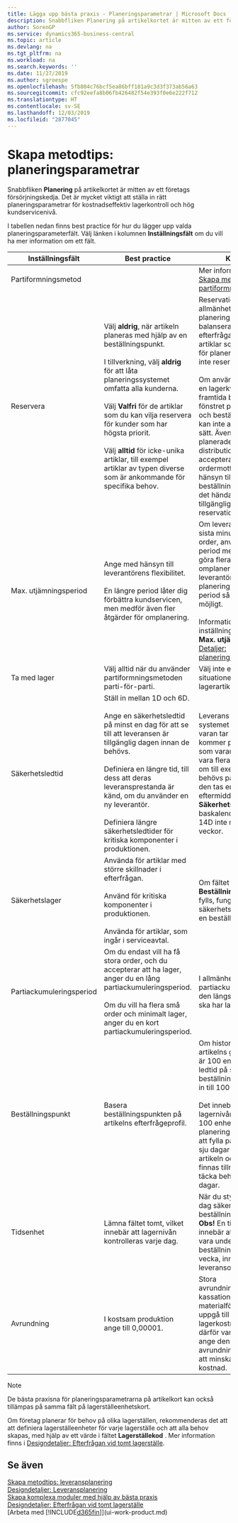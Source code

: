 ```yaml
---
title: Lägga upp bästa praxis - Planeringsparametrar | Microsoft Docs
description: Snabbfliken Planering på artikelkortet är mitten av ett företags försörjningskedja. Det är mycket viktigt att ställa in rätt planeringsparametrar för kostnadseffektiv lagerkontroll och hög kundservicenivå.
author: SorenGP
ms.service: dynamics365-business-central
ms.topic: article
ms.devlang: na
ms.tgt_pltfrm: na
ms.workload: na
ms.search.keywords: ''
ms.date: 11/27/2019
ms.author: sgroespe
ms.openlocfilehash: 5fb804c76bcf5ea86bff181a9c3d3f373ab56a63
ms.sourcegitcommit: cfc92eefa8b06fb426482f54e393f0e6e222f712
ms.translationtype: HT
ms.contentlocale: sv-SE
ms.lasthandoff: 12/03/2019
ms.locfileid: "2877045"
---
```

# <a name="setup-best-practices-planning-parameters"></a>Skapa metodtips: planeringsparametrar
Snabbfliken **Planering** på artikelkortet är mitten av ett företags försörjningskedja. Det är mycket viktigt att ställa in rätt planeringsparametrar för kostnadseffektiv lagerkontroll och hög kundservicenivå.  

 I tabellen nedan finns best practice för hur du lägger upp valda planeringsparameterfält. Välj länken i kolumnen **Inställningsfält** om du vill ha mer information om ett fält.  

|Inställningsfält|Best practice|Kommentar|  
|-----------------|-------------------|-------------|  
|Partiformningsmetod||Mer information finns i [Skapa metodtips: partiformningsmetoder](setup-best-practices-reordering-policies.md).|  
|Reservera|Välj **aldrig**, när artikeln planeras med hjälp av en beställningspunkt.<br /><br /> I tillverkning, välj **aldrig** för att låta planeringssystemet omfatta alla kunderna.<br /><br /> Välj **Valfri** för de artiklar som du kan vilja reservera för kunder som har högsta priorit.<br /><br /> Välj **alltid** för icke-unika artiklar, till exempel artiklar av typen diverse som är ankommande för specifika behov.|Reservationer motverkar i allmänhet syftet med planering, som är att balansera tillgång och efterfrågan. Därför bör artiklar som har upprättats för planering, generellt sett inte reservers.<br /><br /> Om användaren reserverar en lagerkvantitet för framtida behov, störs fönstret planeringsgrund, och beställningspunkten kan inte användas på rätt sätt. Även om den planerade distributionslagernivån är accepterad av ordermottagaren med hänsyn till beställningspunkten, kan det hända att antalet inte är tillgängligt på grund av reservation.|  
|Max. utjämningsperiod|Ange med hänsyn till leverantörens flexibilitet.<br /><br /> En längre period låter dig förbättra kundservicen, men medför även fler åtgärder för omplanering.|Om leverantören accepterar sista minuten-ändringar i order, använd en längre period men var beredd att göra flera åtgärder för omplanering. Om leverantören kräver fast planering, förkorta din period så mycket som möjligt.<br /><br /> Information om globala inställningar finns i fältet **Max. utjämningsperiod** se [Detaljer: planeringsparametrar](design-details-planning-parameters.md).|  
|Ta med lager|Välj alltid när du använder partiformningsmetoden parti-för-parti.|Välj inte endast i vissa situationer, t.ex, när lagerartiklar inte är säljbara.|  
|Säkerhetsledtid|Ställ in mellan 1D och 6D.<br /><br /> Ange en säkerhetsledtid på minst en dag för att se till att leveransen är tillgänglig dagen innan de behövs.<br /><br /> Definiera en längre tid, till dess att deras leveransprestanda är känd, om du använder en ny leverantör.<br /><br /> Definiera längre säkerhetsledtider för kritiska komponenter i produktionen.|Leverans som planeras i systemet för att undvika att varan tar slut i lager kommer på samma dag som varan tar slut. Det kan vara flera timmar för sent, om till exempel, leveransen behövs på morgonen, och den tas emot på eftermiddagen. **Obs!** Fältet **Säkerhetsledtid** använder baskalendern. Därför är 14D inte nödvändigtvis två veckor.|  
|Säkerhetslager|Använda för artiklar med större skillnader i efterfrågan.<br /><br /> Använd för kritiska komponenter i produktionen.<br /><br /> Använda för artiklar, som ingår i serviceavtal.|Om fältet **Beställningspunkt** inte fylls, fungerar säkerhetslagret också som en beställningspunkt.|  
|Partiackumuleringsperiod|Om du endast vill ha få stora order, och du accepterar att ha lager, anger du en lång partiackumuleringsperiod.<br /><br /> Om du vill ha flera små order och minimalt lager, anger du en kort partiackumuleringsperiod.|I allmänhet är partiackumuleringsperioden den längsta period som du ska har lagret.|  
|Beställningspunkt|Basera beställningspunkten på artikelns efterfrågeprofil.|Om historiskt data visar att artikelns genomsnittsbehov är 100 enheter under en ledtid på sju dagar, kan beställningspunkten ställas in till 100 som ett minimum.<br /><br /> Det innebär att när lagernivån sjunker under 100 enheter kommer planeringssystemet föreslå att fylla på, eftersom det tar sju dagar för att leverera artikeln och det måste finnas tillräckligt för att täcka behovet under sju dagar.|  
|Tidsenhet|Lämna fältet tomt, vilket innebär att lagernivån kontrolleras varje dag.|När du styr lagernivån varje dag säkerställer du optimal beställningspunktplanering. **Obs!** En tidsenhet på 1v innebär att lagernivån kan vara under beställningspunkten i en vecka, innan en leveransorder föreslås.|  
|Avrundning|I kostsam produktion ange till 0,00001.|Stora avrundningskvantiteter av kassationsartiklar, eller materialförbrukning kan uppgå till mycket stor lagerkostnader. Den kan därför vara nödvändigt att ange den minsta avrundningsprecisionen för att minska den potentiella kostnad.|  

> [!NOTE]  
>  De bästa praxisna för planeringsparametrarna på artikelkort kan också tillämpas på samma fält på lagerställeenhetskort.  
>   
>  Om företag planerar för behov på olika lagerställen, rekommenderas det att att definiera lagerställeenheter för varje lagerställe och att alla behov skapas, med hjälp av ett värde i fältet **Lagerställekod** . Mer information finns i [Designdetaljer: Efterfrågan vid tomt lagerställe](design-details-demand-at-blank-location.md).  

## <a name="see-also"></a>Se även  
 [Skapa metodtips: leveransplanering](setup-best-practices-supply-planning.md)   
 [Designdetaljer: Leveransplanering](design-details-supply-planning.md)   
 [Skapa komplexa moduler med hjälp av bästa praxis](set-up-complex-application-areas-using-best-practices.md)  
 [Designdetaljer: Efterfrågan vid tomt lagerställe](design-details-demand-at-blank-location.md)  
 [Arbeta med [!INCLUDE[d365fin](includes/d365fin_md.md)]](ui-work-product.md)
